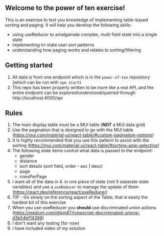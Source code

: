 ## Welcome to the power of ten exercise!

This is an exercise to test you knowledge of implementing table-based sorting and paging. It will help you develop the following skills:

- using useReducer to amalgamate complex, multi field state into a single state
- implementing tri-state user sort patterns
- understanding how paging works and relates to sorting/filtering

## Getting started

1. All data is from one endpoint which is in the `power-of-ten` repository (which can be run with `npm start`)
2. This repo has been properly written to be more like a real API, and the entire endpoint can be explored/understood/queried through http://localhost:4000/api

## Rules

1. The main display table must be a MUI table (**NOT** a MUI data grid)
2. Use the pagination that is designed to go with the MUI table (https://mui.com/material-ui/react-table/#custom-pagination-options)
3. It is highly recommended that you use this pattern to assist with the sorting (https://mui.com/material-ui/react-table/#sorting-amp-selecting)
4. The following state items control what data is passed to the endpoint:
   - gender
   - distance
   - sort details (sort field, order - asc | desc)
   - page
   - rowsPerPage
5. I want all of the data in 4. in one piece of state (not 5 seperate state variables) and use a `useReducer` to manage the update of them (https://react.dev/reference/react/useReducer)
6. TIP - Go slowly on the sorting aspect of the Table, that is easily the hardest bit of this exercise
7. When you use useReducer you **should** use discriminated union actions (https://medium.com/@km87/typescript-discriminated-unions-d3b54bf14399)
8. I don't want any testing (for now)
9. I have included video of my solution
